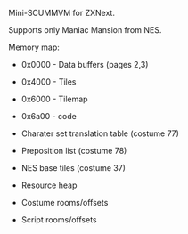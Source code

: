 Mini-SCUMMVM for ZXNext.

Supports only Maniac Mansion from NES.

Memory map:

* 0x0000 - Data buffers (pages 2,3)
* 0x4000 - Tiles
* 0x6000 - Tilemap
* 0x6a00 - code

* Charater set translation table (costume 77)
* Preposition list (costume 78)
* NES base tiles (costume 37)
* Resource heap
* Costume rooms/offsets
* Script rooms/offsets
